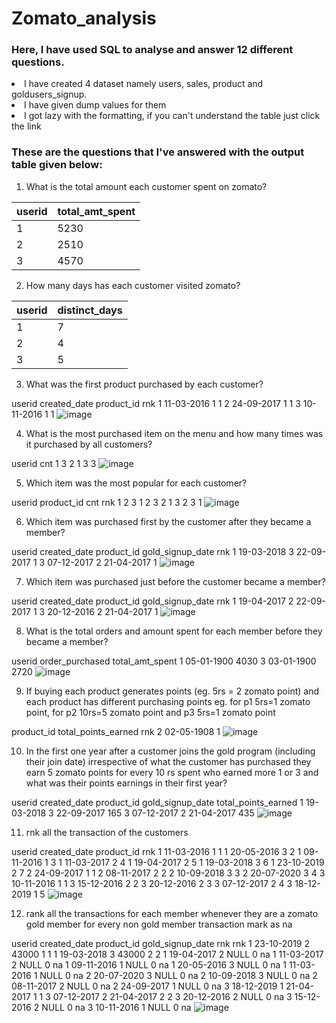 
# Zomato_analysis

### Here, I have used SQL to analyse and answer 12 different questions.
<li> I have created 4 dataset namely users, sales, product and goldusers_signup. </li>
<li> I have given dump values for them </li>
<Li> I got lazy with the formatting, if you can't understand the table just click the link

### These are the questions that I've answered with the output table given below:
1) What is the total amount each customer spent on zomato?

| userid        | total_amt_spent  |
| ------------- | ---------------- |
| 1             | 5230             |
| 2             | 2510             |
| 3             | 4570             |

2) How many days has each customer visited zomato?

| userid        | distinct_days  |
| ------------- | -------------- |
| 1             | 7              |
| 2             | 4              |
| 3             | 5              |

3) What was the first product purchased by each customer?

userid	created_date	product_id	rnk
1	11-03-2016	1	1
2	24-09-2017	1	1
3	10-11-2016	1	1
![image](https://github.com/TharunPrabu7/Zomato_analysis/assets/56309565/490f3e6c-8afb-4ff5-b484-718b168eb2d2)

4) What is the most purchased item on the menu and how many times was it purchased by all customers?

userid	cnt
1	3
2	1
3	3
![image](https://github.com/TharunPrabu7/Zomato_analysis/assets/56309565/88aae452-8d15-4c96-be01-d81292a64ccd)

5) Which item was the most popular for each customer?

userid	product_id	cnt	rnk
1	2	3	1
2	3	2	1
3	2	3	1
![image](https://github.com/TharunPrabu7/Zomato_analysis/assets/56309565/91d5ae30-80ab-4ecf-ae95-403cd52bc4c5)

6) Which item was purchased first by the customer after they became a member?

userid	created_date	product_id	gold_signup_date	rnk
1	19-03-2018	3	22-09-2017	1
3	07-12-2017	2	21-04-2017	1
![image](https://github.com/TharunPrabu7/Zomato_analysis/assets/56309565/5680df76-aaf4-42e2-ae88-7adc142b8db0)

7) Which item was purchased just before the customer became a member?

userid	created_date	product_id	gold_signup_date	rnk
1	19-04-2017	2	22-09-2017	1
3	20-12-2016	2	21-04-2017	1
![image](https://github.com/TharunPrabu7/Zomato_analysis/assets/56309565/2ccb4835-5d4c-4790-ae9e-79a54096c732)

8) What is the total orders and amount spent for each member before they became a member?

userid	order_purchased	total_amt_spent
1	05-01-1900	4030
3	03-01-1900	2720
![image](https://github.com/TharunPrabu7/Zomato_analysis/assets/56309565/4e388c8c-4560-4bfd-a9dd-122a89a20249)

9) If buying each product generates points (eg. 5rs = 2 zomato point) and each product has different purchasing points
eg. for p1 5rs=1 zomato point, for p2 10rs=5 zomato point and p3 5rs=1 zomato point

product_id	total_points_earned	rnk
2	02-05-1908	1
![image](https://github.com/TharunPrabu7/Zomato_analysis/assets/56309565/1c6a2be4-4840-442e-a8d1-3325a2e773bd)

10) In the first one year after a customer joins the gold program (including their join date) irrespective of what the customer has purchased they earn 5 zomato points for every 10 rs spent who earned more 1 or 3 and what was their points earnings in their first year?

userid	created_date	product_id	gold_signup_date	total_points_earned
1	19-03-2018	3	22-09-2017	165
3	07-12-2017	2	21-04-2017	435
![image](https://github.com/TharunPrabu7/Zomato_analysis/assets/56309565/2139ddc4-c78b-4c09-be47-f21e753598f4)

11) rnk all the transaction of the customers

userid	created_date	product_id	rnk
1	11-03-2016	1	1
1	20-05-2016	3	2
1	09-11-2016	1	3
1	11-03-2017	2	4
1	19-04-2017	2	5
1	19-03-2018	3	6
1	23-10-2019	2	7
2	24-09-2017	1	1
2	08-11-2017	2	2
2	10-09-2018	3	3
2	20-07-2020	3	4
3	10-11-2016	1	1
3	15-12-2016	2	2
3	20-12-2016	2	3
3	07-12-2017	2	4
3	18-12-2019	1	5
![image](https://github.com/TharunPrabu7/Zomato_analysis/assets/56309565/e30b243f-999d-4dfd-8ec9-10aaa208fb17)

12) rank all the transactions for each member whenever they are a zomato gold member for every non gold member transaction mark as na

userid	created_date	product_id	gold_signup_date	rnk	rnk
1	23-10-2019	2	43000	1	1
1	19-03-2018	3	43000	2	2
1	19-04-2017	2	NULL	0	na
1	11-03-2017	2	NULL	0	na
1	09-11-2016	1	NULL	0	na
1	20-05-2016	3	NULL	0	na
1	11-03-2016	1	NULL	0	na
2	20-07-2020	3	NULL	0	na
2	10-09-2018	3	NULL	0	na
2	08-11-2017	2	NULL	0	na
2	24-09-2017	1	NULL	0	na
3	18-12-2019	1	21-04-2017	1	1
3	07-12-2017	2	21-04-2017	2	2
3	20-12-2016	2	NULL	0	na
3	15-12-2016	2	NULL	0	na
3	10-11-2016	1	NULL	0	na
![image](https://github.com/TharunPrabu7/Zomato_analysis/assets/56309565/b571bb6d-32ea-48cb-9d0c-7b8c2ac2ad16)














